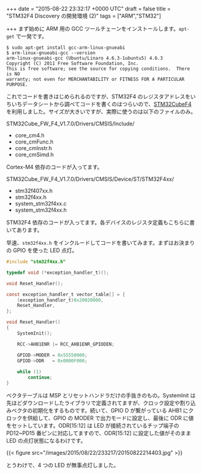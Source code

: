 
+++
date = "2015-08-22 23:32:17 +0000 UTC"
draft = false
title = "STM32F4 Discovery の開発環境 (2)"
tags = ["ARM","STM32"]

+++
まず始めに ARM 用の GCC ツールチェーンをインストールします。<code>apt-get</code> で一発です。

```
$ sudo apt-get install gcc-arm-linux-gnueabi
$ arm-linux-gnueabi-gcc --version
arm-linux-gnueabi-gcc (Ubuntu/Linaro 4.6.3-1ubuntu5) 4.6.3
Copyright (C) 2011 Free Software Foundation, Inc.
This is free software; see the source for copying conditions.  There is NO
warranty; not even for MERCHANTABILITY or FITNESS FOR A PARTICULAR PURPOSE.
```


これでコードを書きはじめられるのですが、STM32F4 のレジスタアドレスをいちいちデータシートから調べてコードを書くのはつらいので、<a href="http://www.st.com/web/en/catalog/tools/PF259243">STM32CubeF4</a> を利用しました。サイズが大きいですが、実際に使うのは以下のファイルのみ。

STM32Cube_FW_F4_V1.7.0/Drivers/CMSIS/Include/

<ul>
<li>core_cm4.h</li>
<li>core_cmFunc.h</li>
<li>core_cmInstr.h</li>
<li>core_cmSimd.h</li>
</ul>


Cortex-M4 依存のコードが入ってます。

STM32Cube_FW_F4_V1.7.0/Drivers/CMSIS/Device/ST/STM32F4xx/

<ul>
<li>stm32f407xx.h</li>
<li>stm32f4xx.h</li>
<li>system_stm32f4xx.c</li>
<li>system_stm32f4xx.h</li>
</ul>


STM32F4 依存のコードが入ってます。各デバイスのレジスタ定義もこちらに書いてあります。

早速、<code>stm32f4xx.h</code> をインクルードしてコードを書いてみます。まずはお決まりの GPIO を使った LED 点灯。

```c
#include "stm32f4xx.h"

typedef void (*exception_handler_t)();

void Reset_Handler();

const exception_handler_t vector_table[] = {
    (exception_handler_t)0x20020000,
    Reset_Handler,
};

void Reset_Handler()
{
    SystemInit();

    RCC->AHB1ENR |= RCC_AHB1ENR_GPIODEN;

    GPIOD->MODER = 0x55550000;
    GPIOD->ODR   = 0x0000F000;
    
    while (1)
        continue;
}

```


ベクタテーブルは MSP とリセットハンドラだけの手抜きのもの。SystemInit は先ほどダウンロードしたライブラリで定義されてますが、クロック設定や割り込みベクタの初期化をするものです。続いて、GPIO D が繋がっている AHB1 にクロックを供給して、GPIO の MODER で出力モードに設定し、最後に ODR に値をセットしています。ODR[15:12] は LED が接続されているチップ端子の PD12~PD15 番ピンに対応してますので、ODR[15:12] に設定した値がそのまま LED の点灯状態になるわけです。

{{< figure src="/images/2015/08/22/233217/20150822214403.jpg"  >}}

とうわけで、4 つの LED が無事点灯しました。


